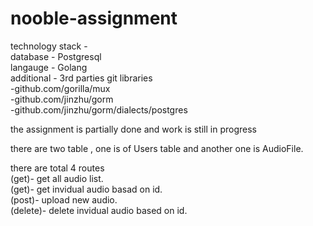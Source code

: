# nooble-assignment

technology stack -  <br />
  database - Postgresql <br />
  langauge - Golang <br />
  additional - 3rd parties git libraries <br />
               -github.com/gorilla/mux <br />
	             -github.com/jinzhu/gorm <br />
	             -github.com/jinzhu/gorm/dialects/postgres <br />

the assignment is partially done and work is still in progress <br />

there are two table , one is of Users table and another one is AudioFile. <br />

there are total 4 routes  <br />
  (get)- get all audio list.  <br />
  (get)- get invidual audio basad on id. <br />
  (post)- upload new audio.  <br />
  (delete)- delete invidual audio based on id.  <br />
